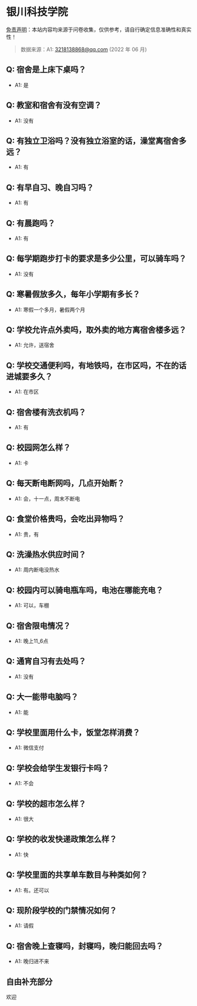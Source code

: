 # 银川科技学院

[免责声明](https://colleges.chat/#_3)：本站内容均来源于问卷收集，仅供参考，请自行确定信息准确性和真实性！

> 数据来源：A1: 3218138868@qq.com (2022 年 06 月)

## Q: 宿舍是上床下桌吗？

- A1: 是

## Q: 教室和宿舍有没有空调？

- A1: 没有

## Q: 有独立卫浴吗？没有独立浴室的话，澡堂离宿舍多远？

- A1: 有

## Q: 有早自习、晚自习吗？

- A1: 有

## Q: 有晨跑吗？

- A1: 有

## Q: 每学期跑步打卡的要求是多少公里，可以骑车吗？

- A1: 没有

## Q: 寒暑假放多久，每年小学期有多长？

- A1: 寒假一个多月，暑假两个月

## Q: 学校允许点外卖吗，取外卖的地方离宿舍楼多远？

- A1: 允许，送宿舍

## Q: 学校交通便利吗，有地铁吗，在市区吗，不在的话进城要多久？

- A1: 在市区

## Q: 宿舍楼有洗衣机吗？

- A1: 有

## Q: 校园网怎么样？

- A1: 卡

## Q: 每天断电断网吗，几点开始断？

- A1: 会，十一点，周末不断电

## Q: 食堂价格贵吗，会吃出异物吗？

- A1: 贵，有

## Q: 洗澡热水供应时间？

- A1: 周内断电没热水

## Q: 校园内可以骑电瓶车吗，电池在哪能充电？

- A1: 可以，车棚

## Q: 宿舍限电情况？

- A1: 晚上11\_6点

## Q: 通宵自习有去处吗？

- A1: 没有

## Q: 大一能带电脑吗？

- A1: 能

## Q: 学校里面用什么卡，饭堂怎样消费？

- A1: 微信支付

## Q: 学校会给学生发银行卡吗？

- A1: 不会

## Q: 学校的超市怎么样？

- A1: 很大

## Q: 学校的收发快递政策怎么样？

- A1: 快

## Q: 学校里面的共享单车数目与种类如何？

- A1: 有。还可以

## Q: 现阶段学校的门禁情况如何？

- A1: 请假

## Q: 宿舍晚上查寝吗，封寝吗，晚归能回去吗？

- A1: 晚归进不来

## 自由补充部分

欢迎